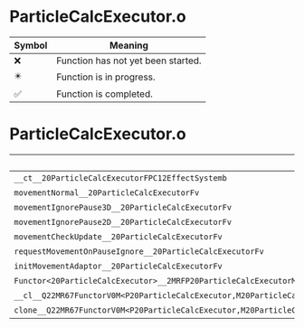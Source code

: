 # ParticleCalcExecutor.o
| Symbol | Meaning 
| ------------- | ------------- 
| :x: | Function has not yet been started. 
| :eight_pointed_black_star: | Function is in progress. 
| :white_check_mark: | Function is completed. 


# ParticleCalcExecutor.o
| Symbol | Decompiled? |
| ------------- | ------------- |
| `__ct__20ParticleCalcExecutorFPC12EffectSystemb` | :x: |
| `movementNormal__20ParticleCalcExecutorFv` | :x: |
| `movementIgnorePause3D__20ParticleCalcExecutorFv` | :x: |
| `movementIgnorePause2D__20ParticleCalcExecutorFv` | :x: |
| `movementCheckUpdate__20ParticleCalcExecutorFv` | :x: |
| `requestMovementOnPauseIgnore__20ParticleCalcExecutorFv` | :x: |
| `initMovementAdaptor__20ParticleCalcExecutorFv` | :x: |
| `Functor<20ParticleCalcExecutor>__2MRFP20ParticleCalcExecutorM20ParticleCalcExecutorFPCvPv_v_Q22MR67FunctorV0M<P20ParticleCalcExecutor,M20ParticleCalcExecutorFPCvPv_v>` | :x: |
| `__cl__Q22MR67FunctorV0M<P20ParticleCalcExecutor,M20ParticleCalcExecutorFPCvPv_v>CFv` | :x: |
| `clone__Q22MR67FunctorV0M<P20ParticleCalcExecutor,M20ParticleCalcExecutorFPCvPv_v>CFP7JKRHeap` | :x: |
